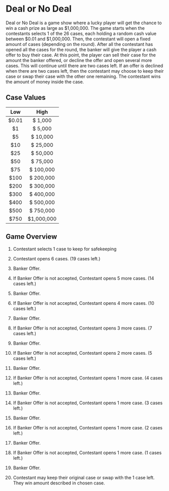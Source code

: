 # Deal or No Deal

Deal or No Deal is a game show where a lucky player will get the chance to win a cash prize as large as $1,000,000. The game starts when the contestants selects 1 of the 26 cases, each holding a random cash value between $0.01 and $1,000,000. Then, the contestant will open a fixed amount of cases (depending on the round). After all the contestant has opened all the cases for the round, the banker will give the player a cash offer to buy their case. At this point, the player can sell their case for the amount the banker offered, or decline the offer and open several more cases. This will continue until there are two cases left. If an offer is declined when there are two cases left, then the contestant may choose to keep their case or swap their case with the other one remaining. The contestant wins the amount of money inside the case.

## Case Values

| Low | High |
| :---: | :---: |
| $0.01 | $ 1,000 |
| $1 | $ 5,000 |
| $5 | $ 10,000 |
| $10 | $ 25,000 |
| $25 | $ 50,000 |
| $50 | $ 75,000 |
| $75 | $ 100,000 |
| $100 | $ 200,000 |
| $200 | $ 300,000 |
| $300 | $ 400,000 |
| $400 | $ 500,000 |
| $500 | $ 750,000 |
| $750 | $1,000,000 |

## Game Overview
1. Contestant selects 1 case to keep for safekeeping

2. Contestant opens 6 cases. (19 cases left.)
3. Banker Offer. 

4. If Banker Offer is not accepted, Contestant opens 5 more cases. (14 cases left.)
5. Banker Offer.

6. If Banker Offer is not accepted, Contestant opens 4 more cases. (10 cases left.)
7. Banker Offer.

8. If Banker Offer is not accepted, Contestant opens 3 more cases. (7 cases left.)
9. Banker Offer.

10. If Banker Offer is not accepted, Contestant opens 2 more cases. (5 cases left.)
11. Banker Offer.

12. If Banker Offer is not accepted, Contestant opens 1 more case. (4 cases left.)
13. Banker Offer.

14. If Banker Offer is not accepted, Contestant opens 1 more case. (3 cases left.)
15. Banker Offer.

16. If Banker Offer is not accepted, Contestant opens 1 more case. (2 cases left.)
17. Banker Offer.

18. If Banker Offer is not accepted, Contestant opens 1 more case. (1 cases left.)
19. Banker Offer.

20. Contestant may keep their original case or swap with the 1 case left. They win amount described in chosen case.
